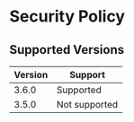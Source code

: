 # Security Policy

## Supported Versions

| Version | Support            |
| ------- | ------------------ |
| 3.6.0   | Supported          |
| 3.5.0   | Not supported      |
